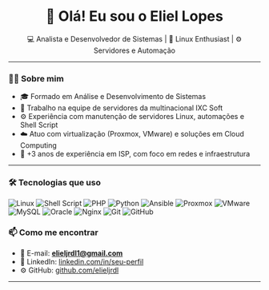 <h1 align="center">👋 Olá! Eu sou o Eliel Lopes</h1>

<p align="center">
  💻 Analista e Desenvolvedor de Sistemas | 🐧 Linux Enthusiast | ⚙️ Servidores e Automação
</p>

---

### 👨‍💻 Sobre mim

- 🎓 Formado em Análise e Desenvolvimento de Sistemas  
- 🏢 Trabalho na equipe de servidores da multinacional IXC Soft  
- ⚙️ Experiência com manutenção de servidores Linux, automações e Shell Script
- ☁️ Atuo com virtualização (Proxmox, VMware) e soluções em Cloud Computing  
- 📶 +3 anos de experiência em ISP, com foco em redes e infraestrutura 

---

### 🛠️ Tecnologias que uso

<p align="left">
  <img src="https://img.shields.io/badge/Linux-FCC624?style=flat&logo=linux&logoColor=000" alt="Linux" />
  <img src="https://img.shields.io/badge/Shell_Script-121011?style=flat&logo=gnu-bash&logoColor=white" alt="Shell Script" />
  <img src="https://img.shields.io/badge/PHP-777BB4?style=flat&logo=php&logoColor=white" alt="PHP" />
  <img src="https://img.shields.io/badge/Python-3776AB?style=flat&logo=python&logoColor=white" alt="Python" />
  <img src="https://img.shields.io/badge/Ansible-EE0000?style=flat&logo=ansible&logoColor=white" alt="Ansible" />
  <img src="https://img.shields.io/badge/Proxmox-E57000?style=flat&logo=proxmox&logoColor=white" alt="Proxmox" />
  <img src="https://img.shields.io/badge/VMware-607078?style=flat&logo=vmware&logoColor=white" alt="VMware" />
  <img src="https://img.shields.io/badge/MySQL-4479A1?style=flat&logo=mysql&logoColor=white" alt="MySQL" />
  <img src="https://img.shields.io/badge/Oracle-F80000?style=flat&logo=oracle&logoColor=white" alt="Oracle" />
  <img src="https://img.shields.io/badge/Nginx-009639?style=flat&logo=nginx&logoColor=white" alt="Nginx" />
  <img src="https://img.shields.io/badge/Git-F05032?style=flat&logo=git&logoColor=white" alt="Git" />
  <img src="https://img.shields.io/badge/GitHub-181717?style=flat&logo=github&logoColor=white" alt="GitHub" />
</p>


### 📫 Como me encontrar

- 📧 E-mail: **elieljrdl1@gmail.com**  
- 💼 LinkedIn: [linkedin.com/in/seu-perfil](https://www.linkedin.com/in/eliel-lopes-7b20481a1/)
- ⚙️ GitHub: [github.com/elieljrdl](https://github.com/elieljrdl)  

---
